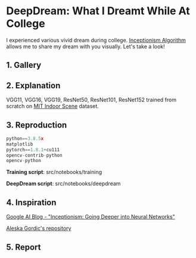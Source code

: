 # DeepDream: What I Dreamt While At College

I experienced various vivid dream during college. [Inceptionism Algorithm](https://ai.googleblog.com/2015/06/inceptionism-going-deeper-into-neural.html) allows me to share my dream with you visually. Let's take a look!

## 1. Gallery


## 2. Explanation
VGG11, VGG16, VGG19, ResNet50, ResNet101, ResNet152 trained from scratch on [MIT Indoor Scene](https://www.kaggle.com/datasets/itsahmad/indoor-scenes-cvpr-2019) dataset.

## 3. Reproduction
```python
python==3.8.5x
matplotlib
pytorch==1.8.1+cu111
opencv-contrib-python
opencv-python
```

**Training script**: src/notebooks/training

**DeepDream script**: src/notebooks/deepdream

## 4. Inspiration
[Google AI Blog - "Inceptionism: Going Deeper into Neural Networks"](https://ai.googleblog.com/2015/06/inceptionism-going-deeper-into-neural.html)

[Aleska Gordic's repository](https://github.com/gordicaleksa/pytorch-deepdream)

## 5. Report

